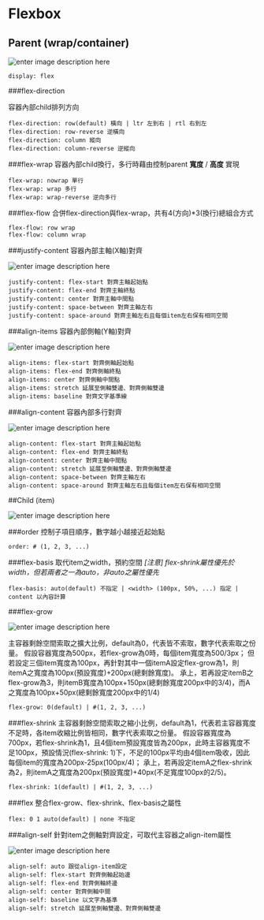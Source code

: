 # Flexbox

## Parent (wrap/container)

![enter image description here](https://cdn.css-tricks.com/wp-content/uploads/2014/05/flex-container.svg)

    display: flex

###flex-direction

容器內部child排列方向

    flex-direction: row(default) 橫向 | ltr 左到右 | rtl 右到左 
    flex-direction: row-reverse 逆橫向
    flex-direction: column 縱向
    flex-direction: column-reverse 逆縱向

###flex-wrap
容器內部child換行，多行時藉由控制parent **寬度** / **高度** 實現

    flex-wrap: nowrap 單行
    flex-wrap: wrap 多行
    flex-wrap: wrap-reverse 逆向多行

###flex-flow
合併flex-direction與flex-wrap，共有4(方向)*3(換行)總組合方式

    flex-flow: row wrap
    flex-flow: column wrap

###justify-content
容器內部主軸(X軸)對齊

![enter image description here](https://cdn.css-tricks.com/wp-content/uploads/2013/04/justify-content.svg)

    justify-content: flex-start 對齊主軸起始點
    justify-content: flex-end 對齊主軸終點
    justify-content: center 對齊主軸中間點
    justify-content: space-between 對齊主軸左右
    justify-content: space-around 對齊主軸左右且每個item左右保有相同空間
 
###align-items
容器內部側軸(Y軸)對齊

![enter image description here](https://cdn.css-tricks.com/wp-content/uploads/2014/05/align-items.svg)

    align-items: flex-start 對齊側軸起始點
    align-items: flex-end 對齊側軸終點
    align-items: center 對齊側軸中間點
    align-items: stretch 延展至側軸雙邊、對齊側軸雙邊
    align-items: baseline 對齊文字基準線

###align-content
容器內部多行對齊

![enter image description here](https://cdn.css-tricks.com/wp-content/uploads/2013/04/align-content.svg)

    align-content: flex-start 對齊主軸起始點
    align-content: flex-end 對齊主軸終點
    align-content: center 對齊主軸中間點
    align-content: stretch 延展至側軸雙邊、對齊側軸雙邊
    align-content: space-between 對齊主軸左右
    align-content: space-around 對齊主軸左右且每個item左右保有相同空間

##Child (item)

![enter image description here](https://cdn.css-tricks.com/wp-content/uploads/2014/05/flex-items.svg)

###order
控制子項目順序，數字越小越接近起始點

    order: # (1, 2, 3, ...)

###flex-basis
取代item之width，預約空間
*[注意]  flex-shrink屬性優先於width，但若兩者之一為auto，非auto之屬性優先*

    flex-basis: auto(default) 不指定 | <width> (100px, 50%, ...) 指定 | content 以內容計算


###flex-grow

![enter image description here](https://cdn.css-tricks.com/wp-content/uploads/2014/05/flex-grow.svg)

主容器剩餘空間索取之擴大比例，default為0，代表皆不索取，數字代表索取之份量。
假設容器寬度為500px，若flex-grow為0時，每個item寬度為500/3px；
但若設定三個item寬度為100px，再針對其中一個itemA設定flex-grow為1，則itemA之寬度為100px(預設寬度)+200px(總剩餘寬度)。
承上，若再設定itemB之flex-grow為3，則itemB寬度為100px+150px(總剩餘寬度200px中的3/4)，而A之寬度為100px+50px(總剩餘寬度200px中的1/4)

    flex-grow: 0(default) | #(1, 2, 3, ...)
 
###flex-shrink
主容器剩餘空間索取之縮小比例，default為1，代表若主容器寬度不足時，各item收縮比例皆相同，數字代表索取之份量。
假設容器寬度為700px，若flex-shrink為1，且4個item預設寬度皆為200px，此時主容器寬度不足100px，預設情況(flex-shrink: 1)下，不足的100px平均由4個item吸收，因此每個item的寬度為200px-25px(100px/4)；
承上，若再設定itemA之flex-shrink為2，則itemA之寬度為200px(預設寬度)+40px(不足寬度100px的2/5)。

    flex-shrink: 1(default) | #(1, 2, 3, ...)

###flex
整合flex-grow、flex-shrink、flex-basis之屬性

    flex: 0 1 auto(default) | none 不指定

###align-self
針對item之側軸對齊設定，可取代主容器之align-item屬性

![enter image description here](https://cdn.css-tricks.com/wp-content/uploads/2014/05/align-items.svg)


    align-self: auto 跟從align-item設定
    align-self: flex-start 對齊側軸起始邊
    align-self: flex-end 對齊側軸終邊
    align-self: center 對齊側軸中間
    align-self: baseline 以文字為基準
    align-self: stretch 延展至側軸雙邊、對齊側軸雙邊